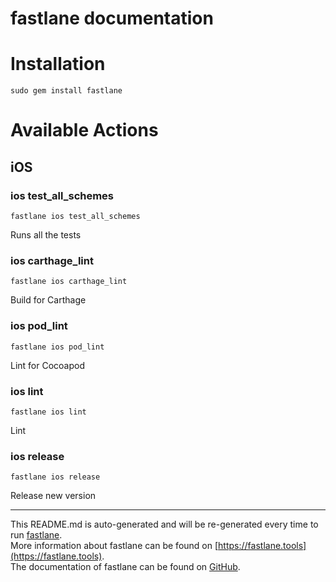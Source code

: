 fastlane documentation
================
# Installation
```
sudo gem install fastlane
```
# Available Actions
## iOS
### ios test_all_schemes
```
fastlane ios test_all_schemes
```
Runs all the tests
### ios carthage_lint
```
fastlane ios carthage_lint
```
Build for Carthage
### ios pod_lint
```
fastlane ios pod_lint
```
Lint for Cocoapod
### ios lint
```
fastlane ios lint
```
Lint
### ios release
```
fastlane ios release
```
Release new version

----

This README.md is auto-generated and will be re-generated every time to run [fastlane](https://fastlane.tools).  
More information about fastlane can be found on [https://fastlane.tools](https://fastlane.tools).  
The documentation of fastlane can be found on [GitHub](https://github.com/fastlane/fastlane).